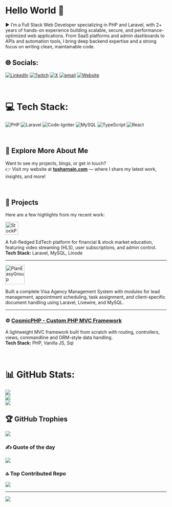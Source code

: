 # Hello World 👋
▶️ I’m a Full Stack Web Developer specializing in PHP and Laravel, with 2+ years of hands-on experience building scalable, secure, and performance-optimized web applications. From SaaS platforms and admin dashboards to APIs and automation tools, I bring deep backend expertise and a strong focus on writing clean, maintainable code.


## 🌐 Socials:
[![LinkedIn](https://img.shields.io/badge/LinkedIn-%230077B5.svg?logo=linkedin&logoColor=white)](https://linkedin.com/in/tushar-nain) 
[![Twitch](https://img.shields.io/badge/Twitch-%239146FF.svg?logo=Twitch&logoColor=white)](https://twitch.tv/cosmicnerdx) 
[![X](https://img.shields.io/badge/X-black.svg?logo=X&logoColor=white)](https://x.com/tusharnain_dev) 
[![email](https://img.shields.io/badge/Email-D14836?logo=gmail&logoColor=white)](mailto:naintushar@hotmail.com) 
[![Website](https://img.shields.io/badge/Website-Visit-blue?logo=internet-explorer&logoColor=white)](https://tusharnain.com)

<br/>

# 💻 Tech Stack:
![PHP](https://img.shields.io/badge/php-%23777BB4.svg?style=for-the-badge&logo=php&logoColor=white) ![Laravel](https://img.shields.io/badge/laravel-%23FF2D20.svg?style=for-the-badge&logo=laravel&logoColor=white) ![Code-Igniter](https://img.shields.io/badge/CodeIgniter-%23EF4223.svg?style=for-the-badge&logo=codeIgniter&logoColor=white) ![MySQL](https://img.shields.io/badge/mysql-4479A1.svg?style=for-the-badge&logo=mysql&logoColor=white) ![TypeScript](https://img.shields.io/badge/typescript-%23007ACC.svg?style=for-the-badge&logo=typescript&logoColor=white) ![React](https://img.shields.io/badge/react-%2320232a.svg?style=for-the-badge&logo=react&logoColor=%2361DAFB)

<br/>

## 🌟 Explore More About Me

Want to see my projects, blogs, or get in touch?  
👉 Visit my website at **[tusharnain.com](https://tusharnain.com)** — where I share my latest work, insights, and more!

<br/>

## 🔨 Projects

Here are a few highlights from my recent work:

<a href="https://stockpathshala.com" target="_blank">
  <img src="https://tusharnain.com/storage/main/projects/stockpathshala-hd-logo.png" alt="StockPathshala" height="40px" />
</a>
<p>
  A full-fledged EdTech platform for financial & stock market education, featuring video streaming (HLS), user subscriptions, and admin control.<br/>
  <strong>Tech Stack:</strong> Laravel, MySQL, Linode
</p>

---

<a href="https://planeasyladwa.com" target="_blank">
  <img src="https://tusharnain.com/storage/main/projects/plan-easy-group.webp" alt="PlanEasyGroup" height="60px" />
</a>
<p>
  Built a complete Visa Agency Management System with modules for lead management, appointment scheduling, task assignment, and client-specific document handling using Laravel, Livewire, and MySQL.
</p>

---


### ⚙️ [CosmicPHP - Custom PHP MVC Framework](https://github.com/tushar-nain/cosmicphp)
A lightweight MVC framework built from scratch with routing, controllers, views, commandline and ORM-style data handling.  
**Tech Stack:** PHP, Vanilla JS, Sql


<br/>


# 📊 GitHub Stats:
![](https://github-readme-stats.vercel.app/api?username=tushar-nain&theme=dark&hide_border=false&include_all_commits=false&count_private=false)<br/>
![](https://nirzak-streak-stats.vercel.app/?user=tushar-nain&theme=dark&hide_border=false)<br/>
![](https://github-readme-stats.vercel.app/api/top-langs/?username=tushar-nain&theme=dark&hide_border=false&include_all_commits=false&count_private=false&layout=compact)

## 🏆 GitHub Trophies
![](https://github-profile-trophy.vercel.app/?username=tushar-nain&theme=radical&no-frame=false&no-bg=true&margin-w=4)

### ✍️ Quote of the day
![](https://quotes-github-readme.vercel.app/api?type=horizontal&theme=radical)

### 🔝 Top Contributed Repo
![](https://github-contributor-stats.vercel.app/api?username=tushar-nain&limit=5&theme=dark&combine_all_yearly_contributions=true)

---
[![](https://visitcount.itsvg.in/api?id=tushar-nain&icon=0&color=0)](https://visitcount.itsvg.in)

